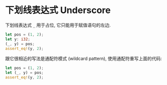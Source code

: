 # 下划线表达式 Underscore

下划线表达式 `_` 用于占位, 它只能用于赋值语句的左边.

```rust
let pos = (1, 2);
let y: i32;
(_, y) = pos;
assert_eq!(y, 2);
```

跟它很相近的写法是通配符模式 (wildcard pattern), 使用通配符重写上面的代码:

```rust
let pos = (1, 2);
let (_, y) = pos;
assert_eq!(y, 2);
```